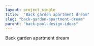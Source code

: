 ```yaml
---
layout: project_single
title:  "Back garden apartment dream"
slug: "back-garden-apartment-dream"
parent: "back-pool-design-ideas"
---
```

Back garden apartment dream